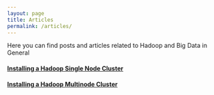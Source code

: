 ```yaml
---
layout: page
title: Articles
permalink: /articles/
---
```


Here you can find posts and articles related to Hadoop and Big Data in General

#### [Installing a Hadoop Single Node Cluster](/CSUEB-Data-Science/2015/06/25/Install-A-Hadoop-Single-Node-Cluster.html) 
#### [Installing a Hadoop Multinode Cluster](/CSUEB-Data-Science/2015/06/26/Install-A-Hadoop-Multinode-Cluster.html) 

